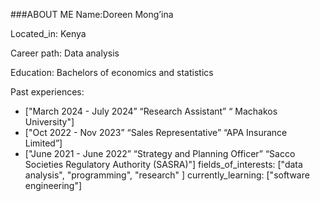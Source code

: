 ###ABOUT ME
Name:Doreen Mong’ina

Located_in: Kenya

Career path: Data analysis

Education: Bachelors of economics and statistics

Past experiences:
  - ["March 2024 - July 2024” “Research Assistant” “ Machakos University"]
  - ["Oct 2022 - Nov 2023” “Sales Representative” “APA Insurance Limited”]
  - ["June 2021 - June 2022” “Strategy and Planning Officer” “Sacco Societies Regulatory Authority (SASRA)"]
fields_of_interests: ["data analysis", "programming", "research" ]
currently_learning: ["software engineering"]


